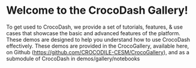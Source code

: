 # Welcome to the CrocoDash Gallery!


To get used to CrocoDash, we provide a set of tutorials, features, & use cases that showcase the basic and advanced features of the platform. These demos are designed to help you understand how to use CrocoDash effectively.
These demos are provided in the CrocoGallery, available here, on Github (https://github.com/CROCODILE-CESM/CrocoGallery), and as a submodule of CrocoDash in demos/gallery/notebooks

